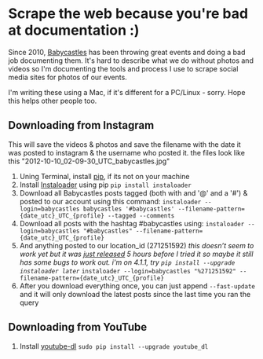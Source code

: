 # Scrape the web because you're bad at documentation :)

Since 2010, [Babycastles](http://babycastles.com) has been throwing great events and doing a bad job documenting them. It's hard to describe what we do without photos and videos so I'm documenting the tools and process I use to scrape social media sites for photos of our events. 

I'm writing these using a Mac, if it's different for a PC/Linux - sorry. Hope this helps other people too.

## Downloading from Instagram
This will save the videos & photos and save the filename with the date it was posted to instagram & the username who posted it. the files look like this "2012-10-10_02-09-30_UTC_babycastles.jpg"

1. Uning Terminal, install [pip](https://pip.pypa.io/en/stable/installing/), if its not on your machine
2. Install [Instaloader](https://instaloader.github.io/) using pip `pip install instaloader`
3. Download all Babycastles posts tagged (both with and '@' and a '#') & posted to our account using this command:
`instaloader --login=babycastles babycastles '#babycastles' --filename-pattern={date_utc}_UTC_{profile} --tagged --comments`
4. Download all posts with the hashtag #babycastles using:
`instaloader --login=babycastles "#babycastles" --filename-pattern={date_utc}_UTC_{profile}`
5. And anything posted to our location_id (271251592)
*this doesn’t seem to work yet but it was [just released](https://github.com/instaloader/instaloader/pull/212) 5 hours before I tried it so maybe it still has some bugs to work out. i'm on 4.1.1, try `pip install --upgrade instaloader later`*
`instaloader --login=babycastles "%271251592" --filename-pattern={date_utc}_UTC_{profile}`
6. After you download everything once, you can just append `--fast-update` and it will only download the latest posts since the last time you ran the query

## Downloading from YouTube
1. Install [youtube-dl](https://rg3.github.io/youtube-dl/) `sudo pip install --upgrade youtube_dl`
